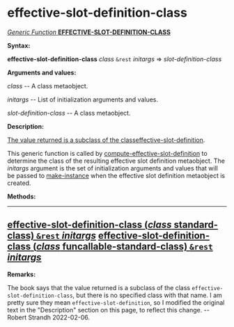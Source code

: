 effective-slot-definition-class
===============================

[*Generic Function* **EFFECTIVE-SLOT-DEFINITION-CLASS**]()

**Syntax:**

**effective-slot-definition-class** *class* `&rest` *initargs* => *slot-definition-class*

**Arguments and values:**

*class* -- A class metaobject.

*initargs* -- List of initialization arguments and values.

*slot-definition-class* -- A class metaobject.

**Description:**

[The value returned is a subclass of the class]()[effective-slot-definition](class-effective-slot-definition.md).

This generic function is called by [compute-effective-slot-definition](compute-effective-slot-definition.md) to determine the class of the resulting effective slot definition metaobject. The *initargs* argument is the set of initialization arguments and values that will be passed to [make-instance](make-instance.md) when the effective slot definition metaobject is created.

**Methods:**

  --------------------------------------------------------------------------------------------------------------------------------------------------------------
  [**effective-slot-definition-class** (*class* standard-class) `&rest` *initargs*](effective-slot-definition-class-standard-class.md)
  [**effective-slot-definition-class** (*class* funcallable-standard-class) `&rest` *initargs*](effective-slot-definition-class-funcallable-standard-class.md)
  --------------------------------------------------------------------------------------------------------------------------------------------------------------

**Remarks:**

The book says that the value returned is a subclass of the class `effective-slot-definition-class`, but there is no specified class with that name. I am pretty sure they mean `effective-slot-definition`, so I modified the original text in the "Description" section on this page, to reflect this change. -- Robert Strandh 2022-02-06.
